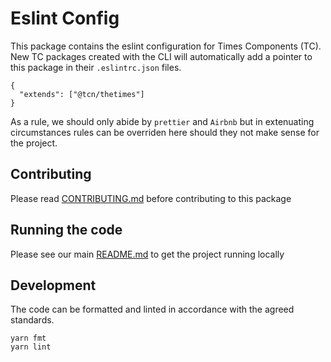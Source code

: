# Eslint Config

This package contains the eslint configuration for Times Components (TC). New TC
packages created with the CLI will automatically add a pointer to this package
in their `.eslintrc.json` files.

```
{
  "extends": ["@tcn/thetimes"]
}
```

As a rule, we should only abide by `prettier` and `Airbnb` but in extenuating
circumstances rules can be overriden here should they not make sense for the
project.

## Contributing

Please read [CONTRIBUTING.md](./CONTRIBUTING.md) before contributing to this
package

## Running the code

Please see our main [README.md](../README.md) to get the project running locally

## Development

The code can be formatted and linted in accordance with the agreed standards.

```
yarn fmt
yarn lint
```
